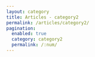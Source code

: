 ```yaml
---
layout: category
title: Articles - category2
permalink: /articles/category2/
pagination: 
  enabled: true
  category: category2
  permalink: /:num/
---
```

